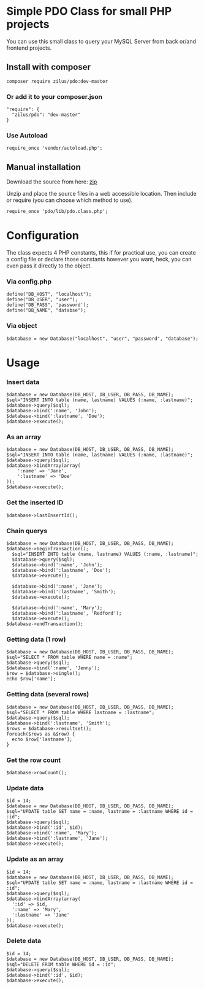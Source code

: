 # Simple PDO Class for small PHP projects

You can use this small class to query your MySQL Server from back or/and frontend projects.

## Install with composer

``composer require zilus/pdo:dev-master``

### Or add it to your composer.json

```
"require": {
  "zilus/pdo": "dev-master"
}
```
### Use Autoload
``require_once 'vendor/autoload.php';``

## Manual installation
Download the source from here:  [zip](https://github.com/Zilus/pdo/archive/master.zip)

Unzip and place the source files in a web accessible location. Then include or require (you can choose which method to use).

``require_once 'pdo/lib/pdo.class.php';``

# Configuration

The class expects 4 PHP constants, this if for practical use, you can create a config file or declare those constants however you want, heck, you can even pass it directly to the object.

### Via config.php

```
define("DB_HOST", "localhost");
define("DB_USER", "user");
define("DB_PASS", 'password');
define("DB_NAME", "databse");
```

### Via object

``$database = new Database("localhost", "user", "password", "database");``

# Usage

### Insert data
```
$database = new Database(DB_HOST, DB_USER, DB_PASS, DB_NAME);
$sql="INSERT INTO table (name, lastname) VALUES (:name, :lastname)";
$database->query($sql);
$database->bind(':name', 'John');
$database->bind(':lastname', 'Doe');
$database->execute();
```

### As an array
```
$database = new Database(DB_HOST, DB_USER, DB_PASS, DB_NAME);
$sql="INSERT INTO table (name, lastname) VALUES (:name, :lastname)";
$database->query($sql);
$database->bindArray(array(
	':name' => 'Jane',
	':lastname' => 'Doe'
));
$database->execute();
```

### Get the inserted ID
``$database->lastInsertId();``

### Chain querys
```
$database = new Database(DB_HOST, DB_USER, DB_PASS, DB_NAME);
$database->beginTransaction();
  $sql="INSERT INTO table (name, lastname) VALUES (:name, :lastname)";
  $database->query($sql);
  $database->bind(':name', 'John');
  $database->bind(':lastname', 'Doe');
  $database->execute();

  $database->bind(':name', 'Jane');
  $database->bind(':lastname', 'Smith');
  $database->execute();

  $database->bind(':name', 'Mary');
  $database->bind(':lastname', 'Redford');
  $database->execute();
$database->endTransaction();
```

### Getting data (1 row)
```
$database = new Database(DB_HOST, DB_USER, DB_PASS, DB_NAME);
$sql="SELECT * FROM table WHERE name = :name";
$database->query($sql);
$database->bind(':name', 'Jenny');
$row = $database->single();
echo $row['name'];
```

### Getting data (several rows)
```
$database = new Database(DB_HOST, DB_USER, DB_PASS, DB_NAME);
$sql="SELECT * FROM table WHERE lastname = :lastname";
$database->query($sql);
$database->bind(':lastname', 'Smith');
$rows = $database->resultset();
foreach($rows as &$row) {
  echo $row['lastname'];
}
```

### Get the row count
``$database->rowCount();``

### Update data
```
$id = 14;
$database = new Database(DB_HOST, DB_USER, DB_PASS, DB_NAME);
$sql="UPDATE table SET name = :name, lastname = :lastname WHERE id = :id";
$database->query($sql);
$database->bind(':id', $id);
$database->bind(':name', 'Mary');
$database->bind(':lastname', 'Jane');
$database->execute();
```

### Update as an array
```
$id = 14;
$database = new Database(DB_HOST, DB_USER, DB_PASS, DB_NAME);
$sql="UPDATE table SET name = :name, lastname = :lastname WHERE id = :id";
$database->query($sql);
$database->bindArray(array(
  ':id' => $id,
  ':name' => 'Mary',
  ':lastname' => 'Jane'
));
$database->execute();
```

### Delete data
```
$id = 14;
$database = new Database(DB_HOST, DB_USER, DB_PASS, DB_NAME);
$sql="DELETE FROM table WHERE id = :id";
$database->query($sql);
$database->bind(':id', $id);
$database->execute();
```
